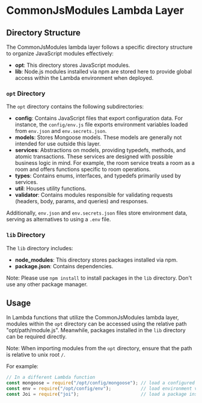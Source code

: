 # CommonJsModules Lambda Layer

## Directory Structure

The CommonJsModules lambda layer follows a specific directory structure to organize JavaScript modules effectively:

- **opt**: This directory stores JavaScript modules.
- **lib**: Node.js modules installed via npm are stored here to provide global access within the Lambda environment when deployed.

### `opt` Directory

The `opt` directory contains the following subdirectories:

- **config**: Contains JavaScript files that export configuration data. For instance, the `config/env.js` file exports environment variables loaded from `env.json` and `env.secrets.json`.
- **models**: Stores Mongoose models. These models are generally not intended for use outside this layer.
- **services**: Abstractions on models, providing typedefs, methods, and atomic transactions. These services are designed with possible business logic in mind. For example, the room service treats a room as a room and offers functions specific to room operations.
- **types**: Contains enums, interfaces, and typedefs primarily used by services.
- **util**: Houses utility functions.
- **validator**: Contains modules responsible for validating requests (headers, body, params, and queries) and responses.

Additionally, `env.json` and `env.secrets.json` files store environment data, serving as alternatives to using a `.env` file.

### `lib` Directory
The `lib` directory includes:

- **node_modules**: This directory stores packages installed via npm.
- **package.json**: Contains dependencies.

Note: Please use `npm install` to install packages in the `lib` directory. Don't use any other package manager.

## Usage

In Lambda functions that utilize the CommonJsModules lambda layer, modules within the `opt` directory can be accessed using the relative path "opt/path/module.js". Meanwhile, packages installed in the `lib` directory can be required directly.

Note: When importing modules from the `opt` directory, ensure that the path is relative to unix root `/`.

For example:
```javascript
// In a different Lambda function
const mongoose = require("/opt/config/mongoose"); // load a configured mongoose instance
const env = require("/opt/config/env");           // load environment variables
const Joi = require("joi");                       // load a package installed in the lib directory
```
